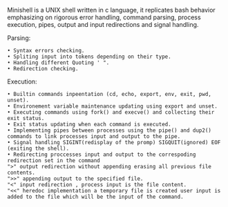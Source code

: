 Minishell is a UNIX shell written in c language, it replicates bash behavior emphasizing on rigorous error handling, command parsing, process execution, pipes, output and input redirections and signal handling.

Parsing:

	• Syntax errors checking.
	• Spliting input into tokens depending on their type.
	• Handling different Quoting ' ".
	• Redirection checking.

Execution:

	• Builtin commands inpeentation (cd, echo, export, env, exit, pwd, unset).
	• Environement variable maintenance updating using export and unset.
	• Executing commands using fork() and execve() and collecting their exit status.
	• Exit status updating when each command is executed.
	• Implementing pipes between processes using the pipe() and dup2() commands to link processes input and output to the pipe.
	• Signal handling SIGINT(redisplay of the promp) SIGQUIT(ignored) EOF		(exiting the shell).
	• Redirecting proccesses input and output to the correspoding redirection set in the command  
	">" output redirection without appending erasing all previous file contents.
	">>" appending output to the specified file.
	"<" input redirection , process input is the file content.
	"<<" heredoc implementation a temporary file is created user input is added to the file which will be the input of the command.
